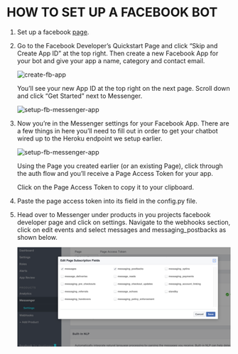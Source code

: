 # HOW TO SET UP A FACEBOOK BOT

1. Set up a facebook [page](https://www.facebook.com/pages/create/).

2. Go to the Facebook Developer’s Quickstart Page and click “Skip and Create App ID” at the top right. Then create a new Facebook App for your bot and give your app a name, category and contact email.
    
	![create-fb-app](https://blog.hartleybrody.com/wp-content/uploads/2016/06/create-fb-app-1024x604.png "")
    
    You’ll see your new App ID at the top right on the next page. Scroll down and click “Get Started” next to Messenger.
    
    ![setup-fb-messenger-app](https://blog.hartleybrody.com/wp-content/uploads/2016/06/setup-fb-messenger-app-1024x613.png "")


3. Now you’re in the Messenger settings for your Facebook App. There are a few things in here you’ll need to fill out in order to get your chatbot wired up to the Heroku endpoint we setup earlier.

	![setup-fb-messenger-app](https://blog.hartleybrody.com/wp-content/uploads/2016/06/page-access-token-generation-1024x346.png "")
    
    Using the Page you created earlier (or an existing Page), click through the auth flow and you’ll receive a Page Access Token for your app.
        
	Click on the Page Access Token to copy it to your clipboard. 
   
4. Paste the page access token into its field in the config.py file.

5. Head over to Messenger under products in you projects facebook developer page and click on settings. Navigate to the webhooks section, click on edit events and select messages and messaging_postbacks as shown below.
	
	![fb-events](https://github.com/anthonymiyoro/Bot-Builder-Site/blob/master/images/events.png "")



